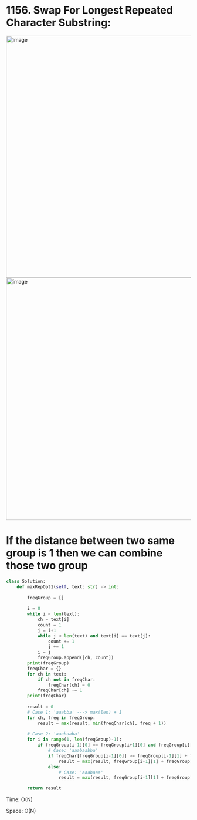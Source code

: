 # 1156. Swap For Longest Repeated Character Substring:

<img width="659" alt="image" src="https://user-images.githubusercontent.com/35987583/169719722-7454a5cc-b3cc-4e4e-9b48-73b9b762ba49.png">
<img width="661" alt="image" src="https://user-images.githubusercontent.com/35987583/169719730-9d080756-c8d4-4a10-bea5-57c1468eece3.png">

# If the distance between two same group is 1 then we can combine those two group
```python
class Solution:
    def maxRepOpt1(self, text: str) -> int:
        
        freqGroup = []
        
        i = 0
        while i < len(text):
            ch = text[i]
            count = 1
            j = i+1
            while j < len(text) and text[i] == text[j]:
                count += 1
                j += 1
            i = j
            freqGroup.append([ch, count])
        print(freqGroup)
        freqChar = {}
        for ch in text:
            if ch not in freqChar:
                freqChar[ch] = 0
            freqChar[ch] += 1
        print(freqChar)
        
        result = 0
        # Case 1: 'aaabba' ---> max(len) + 1
        for ch, freq in freqGroup:
            result = max(result, min(freqChar[ch], freq + 1))
            
        # Case 2: 'aaabaaba'
        for i in range(1, len(freqGroup)-1):
            if freqGroup[i-1][0] == freqGroup[i+1][0] and freqGroup[i][1] == 1:
                # Case: 'aaabaabba'
                if freqChar[freqGroup[i-1][0]] >= freqGroup[i-1][1] + freqGroup[i+1][1] + 1:
                    result = max(result, freqGroup[i-1][1] + freqGroup[i+1][1] + 1)
                else:
                    # Case: 'aaabaaa'
                    result = max(result, freqGroup[i-1][1] + freqGroup[i+1][1])

        return result
```

Time: O(N)

Space: O(N)
